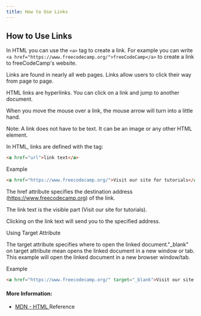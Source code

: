 ```yaml
---
title: How to Use Links
---
```

## How to Use Links

In HTML you can use the `<a>` tag to create a link. For example you can write `<a href="https://www.freecodecamp.org/">freeCodeCamp</a>` to create a link to freeCodeCamp's website.

Links are found in nearly all web pages. Links allow users to click their way from page to page.

HTML links are hyperlinks. You can click on a link and jump to another document.

When you move the mouse over a link, the mouse arrow will turn into a little hand.

Note: A link does not have to be text. It can be an image or any other HTML element.

In HTML, links are defined with the <a> tag:
  
```html
<a href="url">link text</a>
```

Example

```html
<a href="https://www.freecodecamp.org/">Visit our site for tutorials</a>
```

The href attribute specifies the destination address (https://www.freecodecamp.org) of the link.

The link text is the visible part (Visit our site for tutorials).

Clicking on the link text will send you to the specified address.

Using Target Attribute

The target attribute specifies where to open the linked document."_blank" on target attribute mean opens the linked document in a new window or tab. This example will open the linked document in a new browser window/tab.

Example

```html
<a href="https://www.freecodecamp.org/" target="_blank">Visit our site for tutorials</a>
```

#### More Information:
<!-- Please add any articles you think might be helpful to read before writing the article -->
* [MDN - HTML <a> Reference](https://developer.mozilla.org/en-US/docs/Web/HTML/Element/a)

